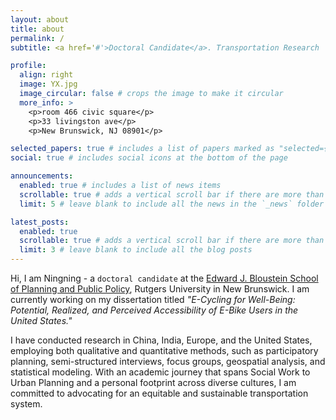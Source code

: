 ```yaml
---
layout: about
title: about
permalink: /
subtitle: <a href='#'>Doctoral Candidate</a>. Transportation Research

profile:
  align: right
  image: YX.jpg
  image_circular: false # crops the image to make it circular
  more_info: >
    <p>room 466 civic square</p>
    <p>33 livingston ave</p>
    <p>New Brunswick, NJ 08901</p>

selected_papers: true # includes a list of papers marked as "selected={true}"
social: true # includes social icons at the bottom of the page

announcements:
  enabled: true # includes a list of news items
  scrollable: true # adds a vertical scroll bar if there are more than 3 news items
  limit: 5 # leave blank to include all the news in the `_news` folder

latest_posts:
  enabled: true
  scrollable: true # adds a vertical scroll bar if there are more than 3 new posts items
  limit: 3 # leave blank to include all the blog posts
---
```


Hi, I am Ningning - a `doctoral candidate` at the [Edward J. Bloustein School of Planning and Public Policy](https://bloustein.rutgers.edu), Rutgers University in New Brunswick. I am currently working on my dissertation titled *"E-Cycling for Well-Being: Potential, Realized, and Perceived Accessibility of E-Bike Users in the United States."*

I have conducted research in China, India, Europe, and the United States, employing both qualitative and quantitative methods, such as participatory planning, semi-structured interviews, focus groups, geospatial analysis, and statistical modeling. With an academic journey that spans Social Work to Urban Planning and a personal footprint across diverse cultures, I am committed to advocating for an equitable and sustainable transportation system.